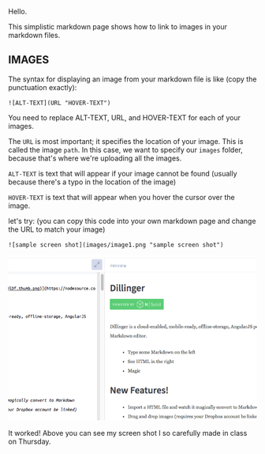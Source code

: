 Hello.

This simplistic markdown page shows how to link to images in your markdown files.

## IMAGES
The syntax for displaying an image from your markdown file is like (copy the punctuation exactly):
```
![ALT-TEXT](URL "HOVER-TEXT")
```
You need to replace ALT-TEXT, URL, and HOVER-TEXT for each of your images.

The `URL` is most important; it specifies the location of your image. This is called the image `path`. In this case, we want to specify our `images` folder, because that's where we're uploading all the images.

`ALT-TEXT` is text that will appear if your image cannot be found (usually because there's a typo in the location of the image) 

`HOVER-TEXT` is text that will appear when you hover the cursor over the image. 

let's try: (you can copy this code into your own markdown page and change the URL to match your image)
```
![sample screen shot](images/image1.png "sample screen shot")
```

![sample screen shot](images/image1.png "sample screen shot")

It worked! Above you can see my screen shot I so carefully made in class on Thursday.
